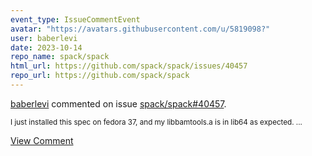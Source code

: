 ```yaml
---
event_type: IssueCommentEvent
avatar: "https://avatars.githubusercontent.com/u/5819098?"
user: baberlevi
date: 2023-10-14
repo_name: spack/spack
html_url: https://github.com/spack/spack/issues/40457
repo_url: https://github.com/spack/spack
---
```


<a href='https://github.com/baberlevi' target='_blank'>baberlevi</a> commented on issue <a href='https://github.com/spack/spack/issues/40457' target='_blank'>spack/spack#40457</a>.

<small>I just installed this spec on fedora 37, and my libbamtools.a is in lib64 as expected....</small>

<a href='https://github.com/spack/spack/issues/40457' target='_blank'>View Comment</a>